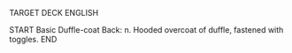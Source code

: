 TARGET DECK
ENGLISH

START
Basic
Duffle-coat
Back: n. Hooded overcoat of duffle, fastened with toggles.
END
